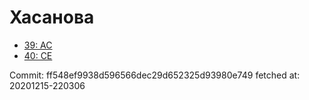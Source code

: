 # Хасанова
- [39: AC](39.md)
- [40: CE](40.md)

Commit: ff548ef9938d596566dec29d652325d93980e749
 fetched at: 20201215-220306
